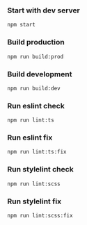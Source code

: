 ### Start with dev server

```
npm start
```

### Build production

```
npm run build:prod
```

### Build development

```
npm run build:dev
```

### Run eslint check

```
npm run lint:ts
```

### Run eslint fix

```
npm run lint:ts:fix
```

### Run stylelint check

```
npm run lint:scss
```

### Run stylelint fix

```
npm run lint:scss:fix
```
